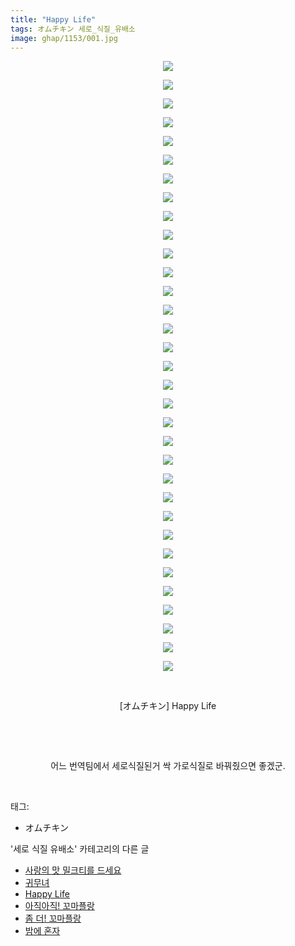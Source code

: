 ```yaml
---
title: "Happy Life"
tags: オムチキン 세로_식질_유배소
image: ghap/1153/001.jpg
---
```

<div class="article">
<p style="text-align: center; clear: none; float: none;"><img src="{{ site.nasurl }}/ghap/1153/001.jpg"/></p>
<p style="text-align: center; clear: none; float: none;"><img src="{{ site.nasurl }}/ghap/1153/002.jpg"/></p>
<p style="text-align: center; clear: none; float: none;"><img src="{{ site.nasurl }}/ghap/1153/003.jpg"/></p>
<p style="text-align: center; clear: none; float: none;"><img src="{{ site.nasurl }}/ghap/1153/004.jpg"/></p>
<p style="text-align: center; clear: none; float: none;"><img src="{{ site.nasurl }}/ghap/1153/005.jpg"/></p>
<p style="text-align: center; clear: none; float: none;"><img src="{{ site.nasurl }}/ghap/1153/006.jpg"/></p>
<p style="text-align: center; clear: none; float: none;"><img src="{{ site.nasurl }}/ghap/1153/007.jpg"/></p>
<p style="text-align: center; clear: none; float: none;"><img src="{{ site.nasurl }}/ghap/1153/008.jpg"/></p>
<p style="text-align: center; clear: none; float: none;"><img src="{{ site.nasurl }}/ghap/1153/009.jpg"/></p>
<p style="text-align: center; clear: none; float: none;"><img src="{{ site.nasurl }}/ghap/1153/010.jpg"/></p>
<p style="text-align: center; clear: none; float: none;"><img src="{{ site.nasurl }}/ghap/1153/011.jpg"/></p>
<p style="text-align: center; clear: none; float: none;"><img src="{{ site.nasurl }}/ghap/1153/012.jpg"/></p>
<p style="text-align: center; clear: none; float: none;"><img src="{{ site.nasurl }}/ghap/1153/013.jpg"/></p>
<p style="text-align: center; clear: none; float: none;"><img src="{{ site.nasurl }}/ghap/1153/014.jpg"/></p>
<p style="text-align: center; clear: none; float: none;"><img src="{{ site.nasurl }}/ghap/1153/015.jpg"/></p>
<p style="text-align: center; clear: none; float: none;"><img src="{{ site.nasurl }}/ghap/1153/016.jpg"/></p>
<p style="text-align: center; clear: none; float: none;"><img src="{{ site.nasurl }}/ghap/1153/017.jpg"/></p>
<p style="text-align: center; clear: none; float: none;"><img src="{{ site.nasurl }}/ghap/1153/018.jpg"/></p>
<p style="text-align: center; clear: none; float: none;"><img src="{{ site.nasurl }}/ghap/1153/019.jpg"/></p>
<p style="text-align: center; clear: none; float: none;"><img src="{{ site.nasurl }}/ghap/1153/020.jpg"/></p>
<p style="text-align: center; clear: none; float: none;"><img src="{{ site.nasurl }}/ghap/1153/021.jpg"/></p>
<p style="text-align: center; clear: none; float: none;"><img src="{{ site.nasurl }}/ghap/1153/022.jpg"/></p>
<p style="text-align: center; clear: none; float: none;"><img src="{{ site.nasurl }}/ghap/1153/023.jpg"/></p>
<p style="text-align: center; clear: none; float: none;"><img src="{{ site.nasurl }}/ghap/1153/024.jpg"/></p>
<p style="text-align: center; clear: none; float: none;"><img src="{{ site.nasurl }}/ghap/1153/025.jpg"/></p>
<p style="text-align: center; clear: none; float: none;"><img src="{{ site.nasurl }}/ghap/1153/026.jpg"/></p>
<p style="text-align: center; clear: none; float: none;"><img src="{{ site.nasurl }}/ghap/1153/027.jpg"/></p>
<p style="text-align: center; clear: none; float: none;"><img src="{{ site.nasurl }}/ghap/1153/028.jpg"/></p>
<p style="text-align: center; clear: none; float: none;"><img src="{{ site.nasurl }}/ghap/1153/029.jpg"/></p>
<p style="text-align: center; clear: none; float: none;"><img src="{{ site.nasurl }}/ghap/1153/030.jpg"/></p>
<p style="text-align: center; clear: none; float: none;"><img src="{{ site.nasurl }}/ghap/1153/031.jpg"/></p>
<p style="text-align: center; clear: none; float: none;"><img src="{{ site.nasurl }}/ghap/1153/032.jpg"/></p>
<p style="text-align: center; clear: none; float: none;"><img src="{{ site.nasurl }}/ghap/1153/033.jpg"/></p>
<p style="text-align: center; clear: none; float: none;"><br/></p>
<p style="text-align: center; clear: none; float: none;">[オムチキン] Happy Life</p>
<p style="text-align: center; clear: none; float: none;"><br/></p>
<p style="text-align: center; clear: none; float: none;"><br/></p>
<p style="text-align: center; clear: none; float: none;">어느 번역팀에서 세로식질된거 싹 가로식질로 바꿔줬으면 좋겠군.</p>
<p><br/></p>
</div><div class="tagTrail">
<p>태그: </p>
<ul>
<li>オムチキン</li>
</ul>
</div><div class="another">
<p>'세로 식질 유배소' 카테고리의 다른 글</p>
<ul>
<li><a href="/2016-07-28-ghap_1184">사랑의 맛 밀크티를 드세요</a></li>
<li><a href="/2016-07-28-ghap_1177">귀무녀</a></li>
<li><a href="/2016-07-27-ghap_1153">Happy Life</a></li>
<li><a href="/2016-07-26-ghap_1118">아직아직! 꼬마플랑</a></li>
<li><a href="/2016-07-22-ghap_1005">좀 더! 꼬마플랑</a></li>
<li><a href="/2016-07-21-ghap_993">밤에 혼자</a></li>
</ul>
</div><div class="cb_module cb_fluid">
<div class="cb_wrt cb_profile">
</div><!-- commentList close -->
</div>
<br/>
<p id="refer"></p>
<br/>
